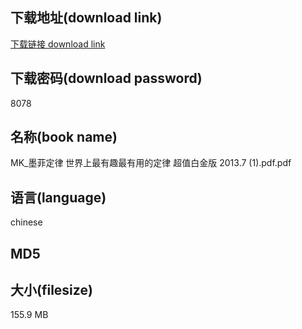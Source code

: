 ## 下载地址(download link)
[下载链接 download link](https://voluble-croquembouche-d321dc.netlify.app/?s=MK_%E5%A2%A8%E8%8F%B2%E5%AE%9A%E5%BE%8B+%E4%B8%96%E7%95%8C%E4%B8%8A%E6%9C%80%E6%9C%89%E8%B6%A3%E6%9C%80%E6%9C%89%E7%94%A8%E7%9A%84%E5%AE%9A%E5%BE%8B+%E8%B6%85%E5%80%BC%E7%99%BD%E9%87%91%E7%89%88+2013.7++%281%29.pdf)

## 下载密码(download password)
8078

## 名称(book name)
MK_墨菲定律 世界上最有趣最有用的定律 超值白金版 2013.7  (1).pdf.pdf

## 语言(language)
chinese

## MD5


## 大小(filesize)
155.9 MB

